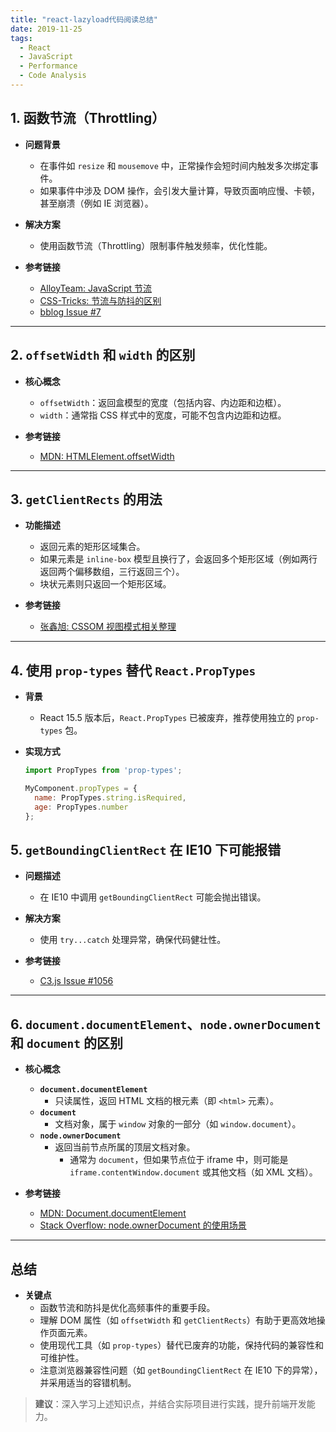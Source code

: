 ```yaml
---
title: "react-lazyload代码阅读总结"
date: 2019-11-25
tags:
  - React
  - JavaScript
  - Performance
  - Code Analysis
---
```


## **1. 函数节流（Throttling）**

- **问题背景**  
  - 在事件如 `resize` 和 `mousemove` 中，正常操作会短时间内触发多次绑定事件。  
  - 如果事件中涉及 DOM 操作，会引发大量计算，导致页面响应慢、卡顿，甚至崩溃（例如 IE 浏览器）。  

- **解决方案**  
  - 使用函数节流（Throttling）限制事件触发频率，优化性能。  

- **参考链接**  
  - [AlloyTeam: JavaScript 节流](http://www.alloyteam.com/2012/11/javascript-throttle/)  
  - [CSS-Tricks: 节流与防抖的区别](https://css-tricks.com/the-difference-between-throttling-and-debouncing/)  
  - [bblog Issue #7](https://github.com/lishengzxc/bblog/issues/7)  

---

## **2. `offsetWidth` 和 `width` 的区别**

- **核心概念**  
  - `offsetWidth`：返回盒模型的宽度（包括内容、内边距和边框）。  
  - `width`：通常指 CSS 样式中的宽度，可能不包含内边距和边框。  

- **参考链接**  
  - [MDN: HTMLElement.offsetWidth](https://developer.mozilla.org/zh-CN/docs/Web/API/HTMLElement/offsetWidth)  

---

## **3. `getClientRects` 的用法**

- **功能描述**  
  - 返回元素的矩形区域集合。  
  - 如果元素是 `inline-box` 模型且换行了，会返回多个矩形区域（例如两行返回两个偏移数组，三行返回三个）。  
  - 块状元素则只返回一个矩形区域。  

- **参考链接**  
  - [张鑫旭: CSSOM 视图模式相关整理](http://www.zhangxinxu.com/wordpress/2011/09/cssom%E8%A7%86%E5%9B%BE%E6%A8%A1%E5%BC%8Fcssom-view-module%E7%9B%B8%E5%85%B3%E6%95%B4%E7%90%86%E4%B8%8E%E4%BB%8B%E7%BB%8D/)  

---

## **4. 使用 `prop-types` 替代 `React.PropTypes`**

- **背景**  
  - React 15.5 版本后，`React.PropTypes` 已被废弃，推荐使用独立的 `prop-types` 包。  

- **实现方式**  
  ```javascript
  import PropTypes from 'prop-types';

  MyComponent.propTypes = {
    name: PropTypes.string.isRequired,
    age: PropTypes.number
  };


## **5. `getBoundingClientRect` 在 IE10 下可能报错**

- **问题描述**  
  - 在 IE10 中调用 `getBoundingClientRect` 可能会抛出错误。  

- **解决方案**  
  - 使用 `try...catch` 处理异常，确保代码健壮性。  

- **参考链接**  
  - [C3.js Issue #1056](https://github.com/c3js/c3/issues/1056)  

---

## **6. `document.documentElement`、`node.ownerDocument` 和 `document` 的区别**

- **核心概念**  
  - **`document.documentElement`**  
    - 只读属性，返回 HTML 文档的根元素（即 `<html>` 元素）。  
  - **`document`**  
    - 文档对象，属于 `window` 对象的一部分（如 `window.document`）。  
  - **`node.ownerDocument`**  
    - 返回当前节点所属的顶层文档对象。  
      - 通常为 `document`，但如果节点位于 iframe 中，则可能是 `iframe.contentWindow.document` 或其他文档（如 XML 文档）。  

- **参考链接**  
  - [MDN: Document.documentElement](https://developer.mozilla.org/zh-CN/docs/Web/API/Document/documentElement)  
  - [Stack Overflow: node.ownerDocument 的使用场景](https://stackoverflow.com/questions/9845043/when-node-ownerdocument-is-not-window-document)  

---

## **总结**

- **关键点**  
  - 函数节流和防抖是优化高频事件的重要手段。  
  - 理解 DOM 属性（如 `offsetWidth` 和 `getClientRects`）有助于更高效地操作页面元素。  
  - 使用现代工具（如 `prop-types`）替代已废弃的功能，保持代码的兼容性和可维护性。  
  - 注意浏览器兼容性问题（如 `getBoundingClientRect` 在 IE10 下的异常），并采用适当的容错机制。  

> **建议**：深入学习上述知识点，并结合实际项目进行实践，提升前端开发能力。